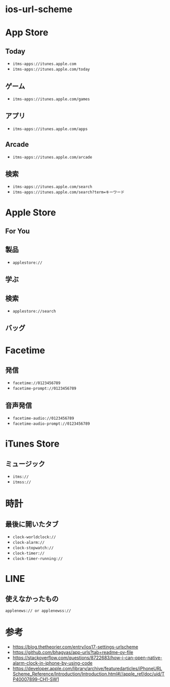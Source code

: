 # ios-url-scheme

# App Store
## Today
- `itms-apps://itunes.apple.com`
- `itms-apps://itunes.apple.com/today`

## ゲーム
- `itms-apps://itunes.apple.com/games`

## アプリ
- `itms-apps://itunes.apple.com/apps`

## Arcade
- `itms-apps://itunes.apple.com/arcade`

## 検索
- `itms-apps://itunes.apple.com/search`
- `itms-apps://itunes.apple.com/search?term=キーワード`

# Apple Store
## For You

## 製品
- `applestore://`

## 学ぶ

## 検索
- `applestore://search`

## バッグ

# Facetime
## 発信
- `facetime://0123456789`
- `facetime-prompt://0123456789`

## 音声発信
- `facetime-audio://0123456789`
- `facetime-audio-prompt://0123456789`

# iTunes Store
## ミュージック
- `itms://`
- `itmss://`

# 時計
## 最後に開いたタブ
- `clock-worldclock://`
- `clock-alarm://`
- `clock-stopwatch://`
- `clock-timer://`
- `clock-timer-running://`

# LINE

## 使えなかったもの

```
applenews:// or applenewss://

```

# 参考
- https://blog.thetheorier.com/entry/ios17-settings-urlscheme
- https://github.com/bhagyas/app-urls?tab=readme-ov-file
- https://stackoverflow.com/questions/8722683/how-i-can-open-native-alarm-clock-in-iphone-by-using-code
- https://developer.apple.com/library/archive/featuredarticles/iPhoneURLScheme_Reference/Introduction/Introduction.html#//apple_ref/doc/uid/TP40007899-CH1-SW1
